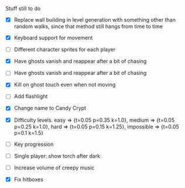 Stuff still to do

- [X] Replace wall building in level generation with something other than random walks, since that method still hangs from time to time
- [X] Keyboard support for movement
- [ ] Different character sprites for each player
- [X] Have ghosts vanish and reappear after a bit of chasing
- [ ] Have ghosts vanish and reappear after a bit of chasing
- [X] Kill on ghost touch even when not moving
- [ ] Add flashlight
- [X] Change name to Candy Crypt
- [X] Difficulty levels. easy => {t=0.05 p=0.35 k=1.0}, medium => {t=0.05 p=0.25 k=1.0}, hard => {t=0.05 p=0.15 k=1.25}, impossible => {t=0.05 p=0.1 k=1.5}
- [ ] Key progression
- [ ] Single player: show torch after dark
- [ ] Increase volume of creepy music
- [X] Fix hitboxes


